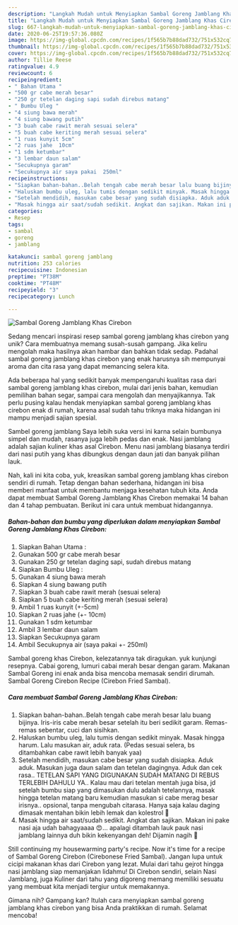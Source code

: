 ```yaml
---
description: "Langkah Mudah untuk Menyiapkan Sambal Goreng Jamblang Khas Cirebon yang Bisa Manjain Lidah"
title: "Langkah Mudah untuk Menyiapkan Sambal Goreng Jamblang Khas Cirebon yang Bisa Manjain Lidah"
slug: 667-langkah-mudah-untuk-menyiapkan-sambal-goreng-jamblang-khas-cirebon-yang-bisa-manjain-lidah
date: 2020-06-25T19:57:36.080Z
image: https://img-global.cpcdn.com/recipes/1f565b7b88dad732/751x532cq70/sambal-goreng-jamblang-khas-cirebon-foto-resep-utama.jpg
thumbnail: https://img-global.cpcdn.com/recipes/1f565b7b88dad732/751x532cq70/sambal-goreng-jamblang-khas-cirebon-foto-resep-utama.jpg
cover: https://img-global.cpcdn.com/recipes/1f565b7b88dad732/751x532cq70/sambal-goreng-jamblang-khas-cirebon-foto-resep-utama.jpg
author: Tillie Reese
ratingvalue: 4.9
reviewcount: 6
recipeingredient:
- " Bahan Utama "
- "500 gr cabe merah besar"
- "250 gr tetelan daging sapi sudah direbus matang"
- " Bumbu Uleg "
- "4 siung bawa merah"
- "4 siung bawang putih"
- "3 buah cabe rawit merah sesuai selera"
- "5 buah cabe keriting merah sesuai selera"
- "1 ruas kunyit 5cm"
- "2 ruas jahe  10cm"
- "1 sdm ketumbar"
- "3 lembar daun salam"
- "Secukupnya garam"
- "Secukupnya air saya pakai  250ml"
recipeinstructions:
- "Siapkan bahan-bahan..Belah tengah cabe merah besar lalu buang bijinya. Iris-iris cabe merah besar setelah itu beri sedikit garam. Remas-remas sebentar, cuci dan sisihkan."
- "Haluskan bumbu uleg, lalu tumis dengan sedikit minyak. Masak hingga harum. Lalu masukan air, aduk rata. (Pedas sesuai selera, bs ditambahkan cabe rawit lebih banyak yaa)"
- "Setelah mendidih, masukan cabe besar yang sudah disiapka. Aduk aduk. Masukan juga daun salam dan tetelan dagingnya. Aduk dan cek rasa.. TETELAN SAPI YANG DIGUNAKAN SUDAH MATANG DI REBUS TERLEBIH DAHULU YA.. Kalau mau dari tetelan mentah juga bisa, jd setelah bumbu siap yang dimasukan dulu adalah tetelannya, masak hingga tetelan matang baru kemudian masukan si cabe merag besar irisnya.. opsional, tanpa mengubah citarasa. Hanya saja kalau daging dimasak mentahan bikin lebih lemak dan kolestrol 🤣"
- "Masak hingga air saat/sudah sedikit. Angkat dan sajikan. Makan ini pake nasi aja udah bahagyaaaa 😍... apalagi ditambah lauk pauk nasi jamblang lainnya duh bikin kekenyangan deh! Dijamin nagih 🤤"
categories:
- Resep
tags:
- sambal
- goreng
- jamblang

katakunci: sambal goreng jamblang 
nutrition: 253 calories
recipecuisine: Indonesian
preptime: "PT38M"
cooktime: "PT48M"
recipeyield: "3"
recipecategory: Lunch

---
```



![Sambal Goreng Jamblang Khas Cirebon](https://img-global.cpcdn.com/recipes/1f565b7b88dad732/751x532cq70/sambal-goreng-jamblang-khas-cirebon-foto-resep-utama.jpg)

Sedang mencari inspirasi resep sambal goreng jamblang khas cirebon yang unik? Cara membuatnya memang susah-susah gampang. Jika keliru mengolah maka hasilnya akan hambar dan bahkan tidak sedap. Padahal sambal goreng jamblang khas cirebon yang enak harusnya sih mempunyai aroma dan cita rasa yang dapat memancing selera kita.

Ada beberapa hal yang sedikit banyak mempengaruhi kualitas rasa dari sambal goreng jamblang khas cirebon, mulai dari jenis bahan, kemudian pemilihan bahan segar, sampai cara mengolah dan menyajikannya. Tak perlu pusing kalau hendak menyiapkan sambal goreng jamblang khas cirebon enak di rumah, karena asal sudah tahu triknya maka hidangan ini mampu menjadi sajian spesial.

Sambel goreng jamblang Saya lebih suka versi ini karna selain bumbunya simpel dan mudah, rasanya juga lebih pedas dan enak. Nasi jamblang adalah sajian kuliner khas asal Cirebon. Menu nasi jamblang biasanya terdiri dari nasi putih yang khas dibungkus dengan daun jati dan banyak pilihan lauk.


Nah, kali ini kita coba, yuk, kreasikan sambal goreng jamblang khas cirebon sendiri di rumah. Tetap dengan bahan sederhana, hidangan ini bisa memberi manfaat untuk membantu menjaga kesehatan tubuh kita. Anda dapat membuat Sambal Goreng Jamblang Khas Cirebon memakai 14 bahan dan 4 tahap pembuatan. Berikut ini cara untuk membuat hidangannya.

<!--inarticleads1-->

##### Bahan-bahan dan bumbu yang diperlukan dalam menyiapkan Sambal Goreng Jamblang Khas Cirebon:

1. Siapkan  Bahan Utama :
1. Gunakan 500 gr cabe merah besar
1. Gunakan 250 gr tetelan daging sapi, sudah direbus matang
1. Siapkan  Bumbu Uleg :
1. Gunakan 4 siung bawa merah
1. Siapkan 4 siung bawang putih
1. Siapkan 3 buah cabe rawit merah (sesuai selera)
1. Siapkan 5 buah cabe keriting merah (sesuai selera)
1. Ambil 1 ruas kunyit (+-5cm)
1. Siapkan 2 ruas jahe (+- 10cm)
1. Gunakan 1 sdm ketumbar
1. Ambil 3 lembar daun salam
1. Siapkan Secukupnya garam
1. Ambil Secukupnya air (saya pakai +- 250ml)


Sambal goreng khas Cirebon, kelezatannya tak diragukan. yuk kunjungi resepnya. Cabai goreng, lumuri cabai merah besar dengan garam. Makanan Sambal Goreng ini enak anda bisa mencoba memasak sendiri dirumah. Sambal Goreng Cirebon Recipe (Cirebon Fried Sambal). 

<!--inarticleads2-->

##### Cara membuat Sambal Goreng Jamblang Khas Cirebon:

1. Siapkan bahan-bahan..Belah tengah cabe merah besar lalu buang bijinya. Iris-iris cabe merah besar setelah itu beri sedikit garam. Remas-remas sebentar, cuci dan sisihkan.
1. Haluskan bumbu uleg, lalu tumis dengan sedikit minyak. Masak hingga harum. Lalu masukan air, aduk rata. (Pedas sesuai selera, bs ditambahkan cabe rawit lebih banyak yaa)
1. Setelah mendidih, masukan cabe besar yang sudah disiapka. Aduk aduk. Masukan juga daun salam dan tetelan dagingnya. Aduk dan cek rasa.. TETELAN SAPI YANG DIGUNAKAN SUDAH MATANG DI REBUS TERLEBIH DAHULU YA.. Kalau mau dari tetelan mentah juga bisa, jd setelah bumbu siap yang dimasukan dulu adalah tetelannya, masak hingga tetelan matang baru kemudian masukan si cabe merag besar irisnya.. opsional, tanpa mengubah citarasa. Hanya saja kalau daging dimasak mentahan bikin lebih lemak dan kolestrol 🤣
1. Masak hingga air saat/sudah sedikit. Angkat dan sajikan. Makan ini pake nasi aja udah bahagyaaaa 😍... apalagi ditambah lauk pauk nasi jamblang lainnya duh bikin kekenyangan deh! Dijamin nagih 🤤


Still continuing my housewarming party&#39;s recipe. Now it&#39;s time for a recipe of Sambal Goreng Cirebon (Cirebonese Fried Sambal). Jangan lupa untuk cicipi makanan khas dari Cirebon yang lezat. Mulai dari tahu gejrot hingga nasi jamblang siap memanjakan lidahmu! Di Cirebon sendiri, selain Nasi Jamblang, juga Kuliner dari tahu yang digoreng memang memiliki sesuatu yang membuat kita menjadi tergiur untuk memakannya. 

Gimana nih? Gampang kan? Itulah cara menyiapkan sambal goreng jamblang khas cirebon yang bisa Anda praktikkan di rumah. Selamat mencoba!
